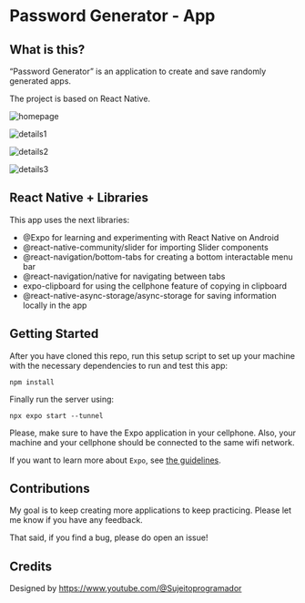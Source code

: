 # Password Generator - App

## What is this?

“Password Generator” is an application to create and save randomly generated apps.

The project is based on React Native.

![homepage](https://raw.githubusercontent.com/Angelinis/React-Native-Gerador/main/public/screen_1.JPG)

![details1](https://raw.githubusercontent.com/Angelinis/React-Native-Geradort/main/public/screen_2.JPG)

![details2](https://raw.githubusercontent.com/Angelinis/React-Native-Gerador/main/public/screen_3.JPG)

![details3](https://raw.githubusercontent.com/Angelinis/React-Native-Gerador/main/public/screen_4.JPG)

## React Native + Libraries

This app uses the next libraries:

- @Expo for learning and experimenting with React Native on Android
- @react-native-community/slider for importing Slider components
- @react-navigation/bottom-tabs for creating a bottom interactable menu bar
- @react-navigation/native for navigating between tabs
- expo-clipboard for using the cellphone feature of copying in clipboard
- @react-native-async-storage/async-storage for saving information locally in the app

## Getting Started

After you have cloned this repo, run this setup script to set up your machine
with the necessary dependencies to run and test this app:

    npm install

Finally run the server using:

    npx expo start --tunnel

Please, make sure to have the Expo application in your cellphone. Also, your machine and your cellphone should be connected to the same wifi network.

If you want to learn more about `Expo`, see [the guidelines][expo].

[expo]: https://docs.expo.dev/get-started/expo-go/

## Contributions

My goal is to keep creating more applications to keep practicing. Please let
me know if you have any feedback.

That said, if you find a bug, please do open an issue!

## Credits

Designed by https://www.youtube.com/@Sujeitoprogramador
